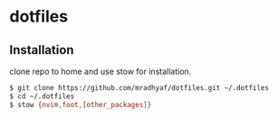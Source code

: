 # dotfiles

## Installation
clone repo to home and use stow for installation.
```sh
$ git clone https://github.com/mradhyaf/dotfiles.git ~/.dotfiles
$ cd ~/.dotfiles
$ stow {nvim,foot,[other_packages]}
```
